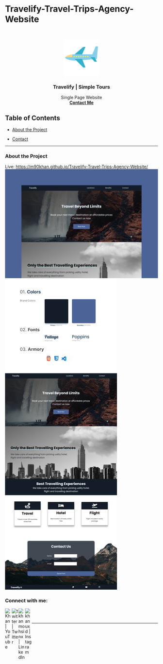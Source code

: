 # Travelify-Travel-Trips-Agency-Website

 
<br />
<p align="center">
  <a href="https://m90khan.github.io/Travelify-Travel-Trips-Agency-Website/">
    <img src="./icons\airplane.svg" alt="Logo" width="120" height="120">
  </a>

  <h3 align="center">Travelify | Simple Tours  </h3>

  <p align="center">
Single Page Website <br />
    <a href="m90khan@gmail.com"><strong>Contact Me</strong></a>
    </p>
</p>

## Table of Contents

- [About the Project](#about-the-project)

- [Contact](#Contact)

---

### About the Project

Live: https://m90khan.github.io/Travelify-Travel-Trips-Agency-Website/
<img src="./Travelify-Cover.jpg">
<img src="./Travelify.jpg">

### Connect with me:

[<img align="left" alt="Khan | YouTube" width="22px" src="https://cdn.jsdelivr.net/npm/simple-icons@v3/icons/youtube.svg" />][youtube]

[<img align="left" alt="twitter | Twitter" width="22px" src="https://cdn.jsdelivr.net/npm/simple-icons@v3/icons/twitter.svg" />][twitter]
[<img align="left" alt="khanmohsinx | LinkedIn" width="22px" src="https://cdn.jsdelivr.net/npm/simple-icons@v3/icons/linkedin.svg" />][linkedin]
[<img align="left" alt="khanuxd | Instagram" width="22px" src="https://cdn.jsdelivr.net/npm/simple-icons@v3/icons/instagram.svg" />][instagram]
<br />
<br />

---


[twitter]: https://twitter.com/m90khan
[youtube]: https://www.youtube.com/channel/UC96rVfdTKsjZpREnH6CaCOw
[instagram]: https://www.instagram.com/uxd.khan/
[linkedin]: www.linkedin.com/in/uxdkhan


